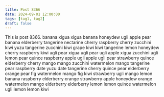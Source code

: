 ```yaml
---
title: Post 8366
date: 2024-09-01 12:00:00
tags: [tag1, tag2]
draft: false
---
```

This is post 8366.
banana
xigua
xigua
banana
honeydew
ugli
apple
pear
banana
elderberry
tangerine
nectarine
cherry
raspberry
cherry
zucchini
kiwi
yuzu
tangerine
zucchini
kiwi
grape
kiwi
kiwi
tangerine
lemon
honeydew
cherry
raspberry
kiwi
ugli
pear
xigua
ugli
pear
ugli
apple
xigua
zucchini
ugli
lemon
pear
quince
raspberry
apple
ugli
apple
ugli
pear
strawberry
quince
elderberry
cherry
mango
mango
zucchini
watermelon
mango
tangerine
pear
raspberry
date
yuzu
date
tangerine
cherry
quince
pear
elderberry
orange
pear
fig
watermelon
mango
fig
kiwi
strawberry
ugli
mango
lemon
banana
raspberry
elderberry
orange
strawberry
apple
honeydew
orange
watermelon
mango
elderberry
elderberry
lemon
lemon
quince
watermelon
ugli
lemon
lemon
kiwi
